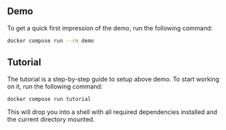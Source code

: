 ## Demo

To get a quick first impression of the demo, run the following command:

```bash
docker compose run --rm demo
```

## Tutorial

The tutorial is a step-by-step guide to setup above demo. To start working on it, run the following command:

```bash
docker compose run tutorial
```

This will drop you into a shell with all required dependencies installed and the current directory mounted.
